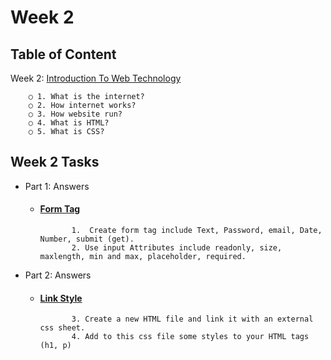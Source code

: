# Week 2

## Table of Content
  
  Week 2: [Introduction To Web Technology](https://github.com/x39OME/Ustudy-Application-Development-Camp/tree/main/Week%202/Content)
  
        ○ 1. What is the internet?
        ○ 2. How internet works?
        ○ 3. How website run?
        ○ 4. What is HTML?
        ○ 5. What is CSS?


## Week 2 Tasks

- Part 1: Answers
   - #### [Form Tag](https://github.com/x39OME/Ustudy-Application-Development-Camp/tree/main/Week%202/Task%202/form)
                1.  Create form tag include Text, Password, email, Date, Number, submit (get).
                2. Use input Attributes include readonly, size, maxlength, min and max, placeholder, required.
- Part 2: Answers
   - #### [Link Style](https://github.com/x39OME/Ustudy-Application-Development-Camp/tree/main/Week%202/Task%202/link-css)
                3. Create a new HTML file and link it with an external css sheet.
                4. Add to this css file some styles to your HTML tags (h1, p)
